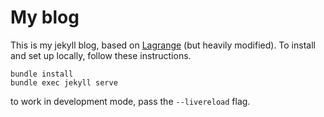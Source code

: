 # My blog

This is my jekyll blog, based on [Lagrange](https://github.com/LeNPaul/Lagrange) (but heavily modified).
To install and set up locally, follow these instructions.

```
bundle install
bundle exec jekyll serve
```

to work in development mode, pass the `--livereload` flag.
